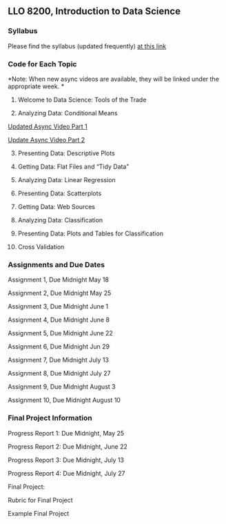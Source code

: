 ## LLO 8200, Introduction to Data Science

### Syllabus

Please find the syllabus (updated frequently) [at this link](https://raw.githack.com/wdoyle42/ll0_8200_summer_21/main/LLO-8200-Syllabus.html)

### Code for Each Topic 

*Note: When new async videos are available, they will be linked under the appropriate week. *

1. Welcome to Data Science: Tools of the Trade 

2. Analyzing Data: Conditional Means

  [Updated Async Video Part 1](https://youtu.be/NQtvxw9CNCU)
  
  [Update Async Video Part 2](https://youtu.be/K3f-5fb-lL0)

3. Presenting Data: Descriptive Plots

4. Getting Data: Flat Files and “Tidy Data”

5. Analyzing Data: Linear Regression

6. Presenting Data: Scatterplots

7. Getting Data: Web Sources

8. Analyzing Data: Classification

9. Presenting Data: Plots and Tables for Classification

10. Cross Validation

### Assignments and Due Dates

Assignment 1, Due Midnight May 18

Assignment 2, Due Midnight May 25

Assignment 3, Due Midnight June 1

Assignment 4, Due Midnight June 8

Assignment 5, Due Midnight June 22

Assignment 6, Due Midnight Jun 29

Assignment 7, Due Midnight July 13

Assignment 8, Due Midnight July 27

Assignment 9, Due Midnight August 3

Assignment 10, Due Midnight August 10

### Final Project Information

Progress Report 1: Due Midnight, May 25

Progress Report 2: Due Midnight, June 22

Progress Report 3: Due Midnight, July 13

Progress Report 4: Due Midnight, July 27

Final Project: 

Rubric for Final Project

Example Final Project



